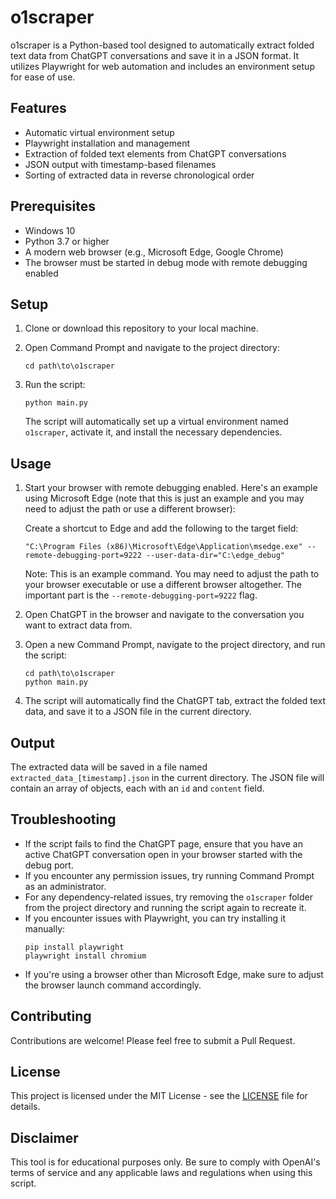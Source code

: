 # o1scraper

o1scraper is a Python-based tool designed to automatically extract folded text data from ChatGPT conversations and save it in a JSON format. It utilizes Playwright for web automation and includes an environment setup for ease of use.

## Features

- Automatic virtual environment setup
- Playwright installation and management
- Extraction of folded text elements from ChatGPT conversations
- JSON output with timestamp-based filenames
- Sorting of extracted data in reverse chronological order

## Prerequisites

- Windows 10
- Python 3.7 or higher
- A modern web browser (e.g., Microsoft Edge, Google Chrome)
- The browser must be started in debug mode with remote debugging enabled

## Setup

1. Clone or download this repository to your local machine.

2. Open Command Prompt and navigate to the project directory:
   ```
   cd path\to\o1scraper
   ```

3. Run the script:
   ```
   python main.py
   ```

   The script will automatically set up a virtual environment named `o1scraper`, activate it, and install the necessary dependencies.

## Usage

1. Start your browser with remote debugging enabled. Here's an example using Microsoft Edge (note that this is just an example and you may need to adjust the path or use a different browser):

   Create a shortcut to Edge and add the following to the target field:
   ```
   "C:\Program Files (x86)\Microsoft\Edge\Application\msedge.exe" --remote-debugging-port=9222 --user-data-dir="C:\edge_debug"
   ```

   Note: This is an example command. You may need to adjust the path to your browser executable or use a different browser altogether. The important part is the `--remote-debugging-port=9222` flag.

2. Open ChatGPT in the browser and navigate to the conversation you want to extract data from.

3. Open a new Command Prompt, navigate to the project directory, and run the script:
   ```
   cd path\to\o1scraper
   python main.py
   ```

4. The script will automatically find the ChatGPT tab, extract the folded text data, and save it to a JSON file in the current directory.

## Output

The extracted data will be saved in a file named `extracted_data_[timestamp].json` in the current directory. The JSON file will contain an array of objects, each with an `id` and `content` field.

## Troubleshooting

- If the script fails to find the ChatGPT page, ensure that you have an active ChatGPT conversation open in your browser started with the debug port.
- If you encounter any permission issues, try running Command Prompt as an administrator.
- For any dependency-related issues, try removing the `o1scraper` folder from the project directory and running the script again to recreate it.
- If you encounter issues with Playwright, you can try installing it manually:
  ```
  pip install playwright
  playwright install chromium
  ```
- If you're using a browser other than Microsoft Edge, make sure to adjust the browser launch command accordingly.

## Contributing

Contributions are welcome! Please feel free to submit a Pull Request.

## License

This project is licensed under the MIT License - see the [LICENSE](LICENSE) file for details.

## Disclaimer

This tool is for educational purposes only. Be sure to comply with OpenAI's terms of service and any applicable laws and regulations when using this script.